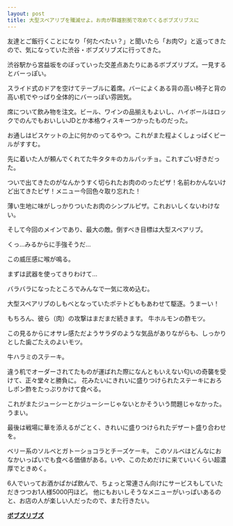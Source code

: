 ```yaml
---
layout: post
title: 大型スペアリブを殲滅せよ。お肉が群雄割拠で攻めてくるボブズリブスに
---
```


友達とご飯行くことになり「何たべたい？」と聞いたら「お肉♡」と返ってきたので、気になっていた渋谷・ボブズリブズに行ってきた。

渋谷駅から宮益坂をのぼっていった交差点あたりにあるボブズリブズ。一見するとバーっぽい。

スライド式のドアを空けてテーブルに着席。バーによくある背の高い椅子と背の高い机でやっぱり全体的にバーっぽい雰囲気。

席について飲み物を注文。ビール、ワインの品揃えもよいし、ハイボールはロックでのんでもおいしいJDとか本格ウィスキーつかったものだった。

お通しはビスケットの上に何かのってるやつ。これがまた程よくしょっぱくビールがすすむ。

先に着いた人が頼んでくれてた牛タタキのカルパッチョ。これすごい好きだった。

ついで出てきたのがなんかうすく切られたお肉ののったピザ！名前わかんないけど出てきたピザ！メニュー今回色々取り忘れた！

薄い生地に味がしっかりついたお肉のシンプルピザ。これおいしくないわけない。

そして今回のメインであり、最大の敵。倒すべき目標は大型スペアリブ。

くっ…みるからに手強そうだ…

この威圧感に喉が鳴る。

まずは武器を使ってきりわけて…

バラバラになったところでみんなで一気に攻め込む。

大型スペアリブのしもべとなっていたポテトどももあわせて駆逐。うまーい！


もちろん、彼ら（肉）の攻撃はまだまだ続きます。
牛ホルモンの酢モツ。

この見るからにオサレ感ただようサラダのような気品がありながらも、しっかりとした歯ごたえのよいモツ。

牛ハラミのステーキ。

違う机でオーダーされてたものが運ばれた際になんともいえない匂いの奇襲を受けて、正々堂々と勝負に。
花みたいにきれいに盛りつけられたステーキにおろしポン酢をたっぷりかけて食べる。

これがまたジューシーとかジューシーじゃないとかそういう問題じゃなかった。うまい。


最後は戦場に華を添えるがごとく、きれいに盛りつけられたデザート盛り合わせを。

ベリー系のソルベとガトーショコラとチーズケーキ。
このソルベはどんなにおなかいっぱいでも食べる価値がある。いや、このためだけに来ていいくらい超濃厚でときめく。


6人でいってお酒かぱかぱ飲んで、ちょっと常連さん向けにサービスもしていただきつつお1人様5000円ほど。
他にもおいしそうなメニューがいっぱいあるのと、お店の人が楽しい人だったので、また行きたい。



<div><strong><a href="http://tabelog.com/tokyo/A1303/A130301/13121123/?tb_id=tabelog_fe63c444bdf2cf946a13a6c8490d52f912952b73" target="_blank">ボブズリブズ</a></strong>
<br />
<script src="http://tabelog.com/badge/google_badge?escape=false&rcd=13121123&user_id=106364" type="text/javascript" charset="utf-8"></script>
</div>
